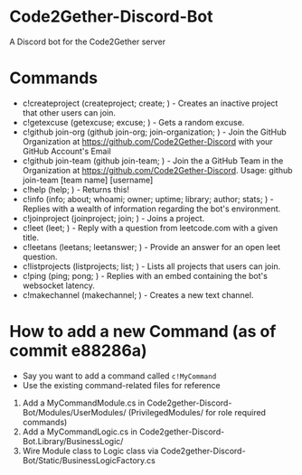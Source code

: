 # Code2Gether-Discord-Bot
A Discord bot for the Code2Gether server

# Commands
- c!createproject (createproject; create; ) - Creates an inactive project that other users can join.
- c!getexcuse (getexcuse; excuse; ) - Gets a random excuse.
- c!github join-org (github join-org; join-organization; ) - Join the GitHub Organization at https://github.com/Code2Gether-Discord with your GitHub Account's Email
- c!github join-team (github join-team; ) - Join the a GitHub Team in the Organization at https://github.com/Code2Gether-Discord. Usage: github join-team [team name] [username]
- c!help (help; ) - Returns this!
- c!info (info; about; whoami; owner; uptime; library; author; stats; ) - Replies with a wealth of information regarding the bot's environment.
- c!joinproject (joinproject; join; ) - Joins a project.
- c!leet (leet; ) - Reply with a question from leetcode.com with a given title.
- c!leetans (leetans; leetanswer; ) - Provide an answer for an open leet question.
- c!listprojects (listprojects; list; ) - Lists all projects that users can join.
- c!ping (ping; pong; ) - Replies with an embed containing the bot's websocket latency.
- c!makechannel (makechannel; ) - Creates a new text channel.

# How to add a new Command (as of commit e88286a)
- Say you want to add a command called `c!MyCommand`
- Use the existing command-related files for reference
1. Add a MyCommandModule.cs in Code2gether-Discord-Bot/Modules/UserModules/ (PrivilegedModules/ for role required commands)
2. Add a MyCommandLogic.cs in Code2gether-Discord-Bot.Library/BusinessLogic/
3. Wire Module class to Logic class via Code2gether-Discord-Bot/Static/BusinessLogicFactory.cs
